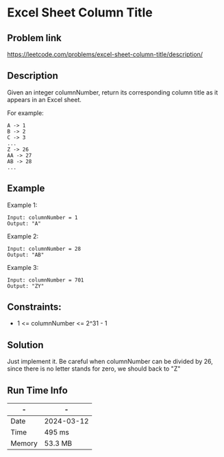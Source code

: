 # Excel Sheet Column Title

## Problem link
https://leetcode.com/problems/excel-sheet-column-title/description/

## Description
Given an integer columnNumber, return its corresponding column title as it appears in an Excel sheet.

For example:

```
A -> 1
B -> 2
C -> 3
...
Z -> 26
AA -> 27
AB -> 28
...
```



## Example

Example 1:
```
Input: columnNumber = 1
Output: "A"

```

Example 2:
```
Input: columnNumber = 28
Output: "AB"
```
Example 3:
```
Input: columnNumber = 701
Output: "ZY"
```

## Constraints:

- 1 <= columnNumber <= 2^31 - 1


## Solution

Just implement it. Be careful when columnNumber can be divided by 26, since there is no letter stands for zero, we should back to "Z"

## Run Time Info

| \-     | \-         |
|--------|------------|
| Date   | 2024-03-12 |
| Time   | 495 ms     |
| Memory | 53.3 MB    |

